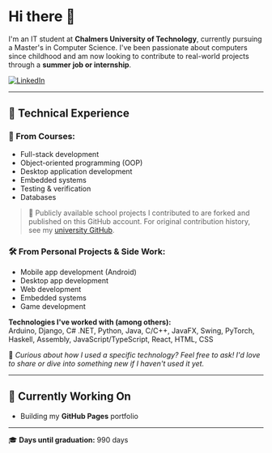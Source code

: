 # Hi there 👋

I'm an IT student at **Chalmers University of Technology**, currently pursuing a Master's in Computer Science. I've been passionate about computers since childhood and am now looking to contribute to real-world projects through a **summer job or internship**.

[![LinkedIn](https://img.shields.io/badge/LinkedIn-blue)](https://www.linkedin.com/in/kusai-al-malt/)

---

## 🔧 Technical Experience

### 💼 From Courses:
- Full-stack development  
- Object-oriented programming (OOP)  
- Desktop application development  
- Embedded systems  
- Testing & verification  
- Databases

> 🔗 Publicly available school projects I contributed to are forked and published on this GitHub account. For original contribution history, see my [university GitHub](https://github.com/QSI-Official).

### 🛠️ From Personal Projects & Side Work:
- Mobile app development (Android)  
- Desktop app development  
- Web development  
- Embedded systems
- Game development

**Technologies I've worked with (among others):**  
Arduino, Django, C# .NET, Python, Java, C/C++, JavaFX, Swing, PyTorch, Haskell, Assembly, JavaScript/TypeScript, React, HTML, CSS

💬 *Curious about how I used a specific technology? Feel free to ask! I'd love to share or dive into something new if I haven't used it yet.*

---

## 🚧 Currently Working On

- Building my **GitHub Pages** portfolio

---

🎓 **Days until graduation:** 990 days
